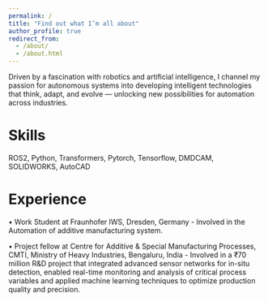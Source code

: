 ```yaml
---
permalink: /
title: "Find out what I’m all about"
author_profile: true
redirect_from: 
  - /about/
  - /about.html
---
```


Driven by a fascination with robotics and artificial intelligence, I channel my passion for autonomous systems into developing intelligent technologies that think, adapt, and evolve — unlocking new possibilities for automation across industries.

Skills
======
ROS2, Python, Transformers, Pytorch, Tensorflow, DMDCAM, SOLIDWORKS, AutoCAD

Experience
======
• Work Student at Fraunhofer IWS, Dresden, Germany - Involved in the Automation of additive manufacturing system.


•	Project fellow at Centre for Additive & Special Manufacturing Processes, CMTI, Ministry of Heavy Industries, Bengaluru, India - Involved in a ₹70 million R&D project that integrated advanced sensor networks for in-situ detection, enabled real-time monitoring and analysis of critical process variables and applied machine learning techniques to optimize production quality and precision.









